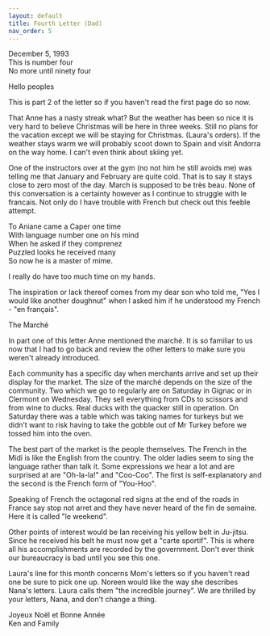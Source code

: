 ```yaml
---
layout: default
title: Fourth Letter (Dad)
nav_order: 5
---
```


December 5, 1993  
This is number four  
No more until ninety four

Hello peoples

This is part 2 of the letter so if you haven't read the first page do so now.

That Anne has a nasty streak what? But the weather has been so nice it is very hard to believe Christmas will be here in three weeks. Still no plans for the vacation except we will be staying for Christmas. (Laura's orders). If the weather stays warm we will probably scoot down to Spain and visit Andorra on the way home. I can't even think about skiing yet.

One of the instructors over at the gym (no not him he still avoids me) was telling me that January and February are quite cold. That is to say it stays close to zero most of the day. March is supposed to be très beau. None of this conversation is a certainty however as I continue to struggle with le francais. Not only do I have trouble with French but check out this feeble attempt.

To Aniane came a Caper one time  
With language number one on his mind  
When he asked if they comprenez  
Puzzled looks he received many  
So now he is a master of mime.  

I really do have too much time on my hands.

The inspiration or lack thereof comes from my dear son who told me, "Yes I would like another doughnut" when I asked him if he understood my French - "en français".

The Marché

In part one of this letter Anne mentioned the marché. It is so familiar to us now that I had to go back and review the other letters to make sure you weren't already introduced.

Each community has a specific day when merchants arrive and set up their display for the market. The size of the marché depends on the size of the community. Two which we go to regularly are on Saturday in Gignac or in Clermont on Wednesday. They sell everything from CDs to scissors and from wine to ducks. Real ducks with the quacker still in operation. On Saturday there was a table which was taking names for turkeys but we didn’t want to risk having to take the gobble out of Mr Turkey before we tossed him into the oven.

The best part of the market is the people themselves. The French in the Midi is like the English from the country. The older ladies seem to sing the language rather than talk it. Some expressions we hear a lot and are surprised at are "Oh-la-la!" and "Coo-Coo". The first is self-explanatory and the second is the French form of "You-Hoo".

Speaking of French the octagonal red signs at the end of the roads in France say stop not arret and they have never heard of the fin de semaine. Here it is called "le weekend".

Other points of interest would be Ian receiving his yellow belt in Ju-jitsu. Since he received his belt he must now get a "carte sportif". This is where all his accomplishments are recorded by the government. Don't ever think our bureaucracy is bad until you see this one.

Laura's line for this month concerns Mom's letters so if you haven't read one be sure to pick one up. Noreen would like the way she describes Nana's letters. Laura calls them "the incredible journey". We are thrilled by your letters, Nana, and don't change a thing.

Joyeux Noël et Bonne Année  
Ken and Family

